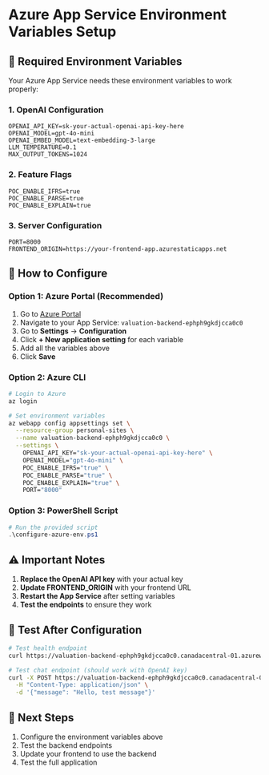 # Azure App Service Environment Variables Setup

## 🎯 **Required Environment Variables**

Your Azure App Service needs these environment variables to work properly:

### **1. OpenAI Configuration**
```
OPENAI_API_KEY=sk-your-actual-openai-api-key-here
OPENAI_MODEL=gpt-4o-mini
OPENAI_EMBED_MODEL=text-embedding-3-large
LLM_TEMPERATURE=0.1
MAX_OUTPUT_TOKENS=1024
```

### **2. Feature Flags**
```
POC_ENABLE_IFRS=true
POC_ENABLE_PARSE=true
POC_ENABLE_EXPLAIN=true
```

### **3. Server Configuration**
```
PORT=8000
FRONTEND_ORIGIN=https://your-frontend-app.azurestaticapps.net
```

## 🔧 **How to Configure**

### **Option 1: Azure Portal (Recommended)**
1. Go to [Azure Portal](https://portal.azure.com)
2. Navigate to your App Service: `valuation-backend-ephph9gkdjcca0c0`
3. Go to **Settings** → **Configuration**
4. Click **+ New application setting** for each variable
5. Add all the variables above
6. Click **Save**

### **Option 2: Azure CLI**
```bash
# Login to Azure
az login

# Set environment variables
az webapp config appsettings set \
  --resource-group personal-sites \
  --name valuation-backend-ephph9gkdjcca0c0 \
  --settings \
    OPENAI_API_KEY="sk-your-actual-openai-api-key-here" \
    OPENAI_MODEL="gpt-4o-mini" \
    POC_ENABLE_IFRS="true" \
    POC_ENABLE_PARSE="true" \
    POC_ENABLE_EXPLAIN="true" \
    PORT="8000"
```

### **Option 3: PowerShell Script**
```powershell
# Run the provided script
.\configure-azure-env.ps1
```

## ⚠️ **Important Notes**

1. **Replace the OpenAI API key** with your actual key
2. **Update FRONTEND_ORIGIN** with your frontend URL
3. **Restart the App Service** after setting variables
4. **Test the endpoints** to ensure they work

## 🧪 **Test After Configuration**

```bash
# Test health endpoint
curl https://valuation-backend-ephph9gkdjcca0c0.canadacentral-01.azurewebsites.net/healthz

# Test chat endpoint (should work with OpenAI key)
curl -X POST https://valuation-backend-ephph9gkdjcca0c0.canadacentral-01.azurewebsites.net/poc/chat \
  -H "Content-Type: application/json" \
  -d '{"message": "Hello, test message"}'
```

## 🎯 **Next Steps**

1. Configure the environment variables above
2. Test the backend endpoints
3. Update your frontend to use the backend
4. Test the full application
